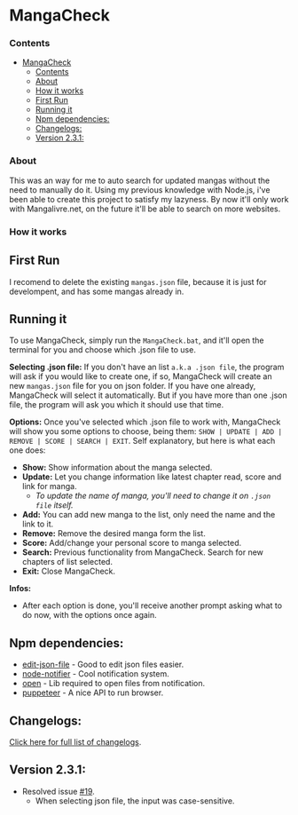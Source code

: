 ﻿# MangaCheck
### Contents
- [MangaCheck](#mangacheck)
    - [Contents](#contents)
    - [About](#about)
    - [How it works](#how-it-works)
  - [First Run](#first-run)
  - [Running it](#running-it)
  - [Npm dependencies:](#npm-dependencies)
  - [Changelogs:](#changelogs)
  - [Version 2.3.1:](#version-231)
### About
This was an way for me to auto search for updated mangas without the need to manually do it.
Using my previous knowledge with Node.js, i've been able to create this project to satisfy my lazyness.
By now it'll only work with Mangalivre.net, on the future it'll be able to search on more websites.
### How it works
## First Run
I recomend to delete the existing `mangas.json` file, because it is just for develompent, and has some mangas already in.
## Running it
To use MangaCheck, simply run the `MangaCheck.bat`, and it'll open the terminal for you and choose which .json file to use.

**Selecting .json file:** 
If you don't have an list `a.k.a .json file`, the program will ask if you would like to create one, if so, MangaCheck will create an new `mangas.json` file for you on json folder.
If you have one already, MangaCheck will select it automatically.
But if you have more than one .json file, the program will ask you which it should use that time.

**Options:**
Once you've selected which .json file to work with, MangaCheck will show you some options to choose, being them:
`SHOW | UPDATE | ADD | REMOVE | SCORE | SEARCH | EXIT`.
Self explanatory, but here is what each one does:
  - **Show:** Show information about the manga selected.
  - **Update:** Let you change information like latest chapter read, score and link for manga.
    - *To update the name of manga, you'll need to change it on `.json file` itself.*
  - **Add:** You can add new manga to the list, only need the name and the link to it.
  - **Remove:** Remove the desired manga form the list.
  - **Score:** Add/change your personal score to manga selected.
  - **Search:** Previous functionality from MangaCheck. Search for new chapters of list selected.
  - **Exit:** Close MangaCheck.

**Infos:**
- After each option is done, you'll receive another prompt asking what to do now, with the options once again.

## Npm dependencies:
- [edit-json-file] - Good to edit json files easier.
- [node-notifier] - Cool notification system.
- [open] - Lib required to open files from notification.
- [puppeteer] - A nice API to run browser.

[edit-json-file]: <https://www.npmjs.com/package/edit-json-file>
[node-notifier]: <https://www.npmjs.com/package/node-notifier>
[open]: <https://www.npmjs.com/package/open>
[puppeteer]: <https://www.npmjs.com/package/puppeteer>

## Changelogs:
[Click here for full list of changelogs](./changelog.md).
## Version 2.3.1:
- Resolved issue [#19](https://github.com/SrAranha/MangaCheck/issues/19).
  - When selecting json file, the input was case-sensitive.